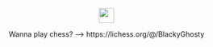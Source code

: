 <p align='center'>
<a href="https://www.linkedin.com/in/lukas-v-1875671b9"><img height="30" src="https://github.com/nasch7kadse/nasch7kadse/blob/main/icons/linkedin.png?raw=true"></a>
</p>
  
<p align="center">Wanna play chess? --> https://lichess.org/@/BlackyGhosty </p>

